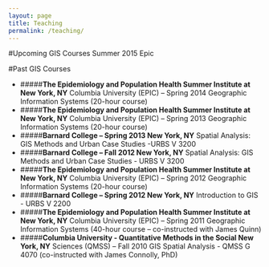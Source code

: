 ```yaml
---
layout: page
title: Teaching
permalink: /teaching/
---
```


<!--This is the base Jekyll theme. You can find out more info about customizing your Jekyll theme, as well as basic Jekyll usage documentation at [jekyllrb.com](http://jekyllrb.com/)

You can find the source code for the Jekyll new theme at: [github.com/jglovier/jekyll-new](https://github.com/jglovier/jekyll-new)

You can find the source code for Jekyll at [github.com/jekyll/jekyll](https://github.com/jekyll/jekyll)
-->

#Upcoming GIS Courses
Summer 2015 Epic



#Past GIS Courses
* #####**The Epidemiology and Population Health Summer Institute at New York, NY** 
Columbia University (EPIC) – Spring 2014 
Geographic Information Systems (20-hour course) 
* #####**The Epidemiology and Population Health Summer Institute at New York, NY** 
Columbia University (EPIC) – Spring 2013 
Geographic Information Systems (20-hour course) 
* #####**Barnard College – Spring 2013 New York, NY** 
Spatial Analysis: GIS Methods and Urban Case Studies -URBS V 3200 
* #####**Barnard College – Fall 2012 New York, NY** 
Spatial Analysis: GIS Methods and Urban Case Studies - URBS V 3200 
* #####**The Epidemiology and Population Health Summer Institute at New York, NY** 
Columbia University (EPIC) – Spring 2012 
Geographic Information Systems (20-hour course) 
* #####**Barnard College – Spring 2012 New York, NY** 
Introduction to GIS - URBS V 2200 
* #####**The Epidemiology and Population Health Summer Institute at New York, NY** 
Columbia University (EPIC) – Spring 2011 
Geographic Information Systems (40-hour course – co-instructed with James Quinn) 
* #####**Columbia University - Quantitative Methods in the Social New York, NY** 
Sciences (QMSS) – Fall 2010 
GIS Spatial Analysis - QMSS G 4070 (co-instructed with James Connolly, PhD)